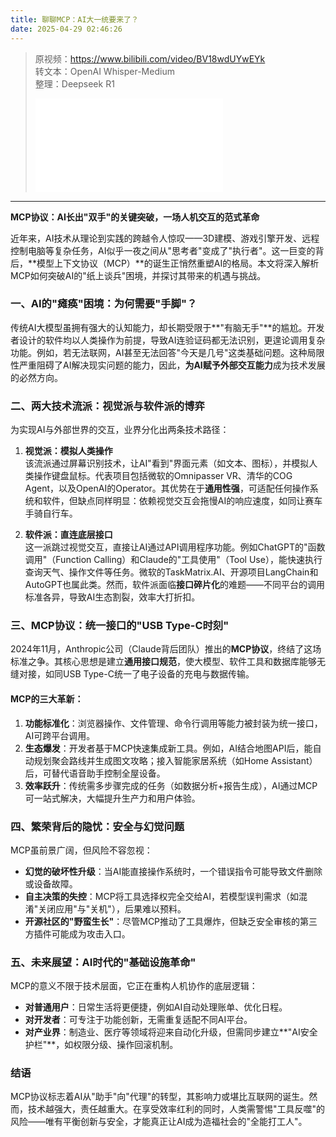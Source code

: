 ```yaml
---
title: 聊聊MCP：AI大一统要来了？
date: 2025-04-29 02:46:26
---
```


> 原视频：https://www.bilibili.com/video/BV18wdUYwEYk<br>转文本：OpenAI Whisper-Medium<br>整理：Deepseek R1
>
> <iframe src="//player.bilibili.com/player.html?bvid=BV18wdUYwEYk&autoplay=0" scrolling="no" border="0" frameborder="no" framespacing="0" allowfullscreen="true"></iframe>

---

**MCP协议：AI长出"双手"的关键突破，一场人机交互的范式革命**  

近年来，AI技术从理论到实践的跨越令人惊叹——3D建模、游戏引擎开发、远程控制电脑等复杂任务，AI似乎一夜之间从"思考者"变成了"执行者"。这一巨变的背后，**模型上下文协议（MCP）**的诞生正悄然重塑AI的格局。本文将深入解析MCP如何突破AI的"纸上谈兵"困境，并探讨其带来的机遇与挑战。  

### 一、AI的"瘫痪"困境：为何需要"手脚"？  
传统AI大模型虽拥有强大的认知能力，却长期受限于**"有脑无手"**的尴尬。开发者设计的软件均以人类操作为前提，导致AI连验证码都无法识别，更遑论调用复杂功能。例如，若无法联网，AI甚至无法回答"今天是几号"这类基础问题。这种局限性严重阻碍了AI解决现实问题的能力，因此，**为AI赋予外部交互能力**成为技术发展的必然方向。  

### 二、两大技术流派：视觉派与软件派的博弈  
为实现AI与外部世界的交互，业界分化出两条技术路径：  

1. **视觉派：模拟人类操作**  
   该流派通过屏幕识别技术，让AI"看到"界面元素（如文本、图标），并模拟人类操作键盘鼠标。代表项目包括微软的Omnipasser VR、清华的COG Agent，以及OpenAI的Operator。其优势在于**通用性强**，可适配任何操作系统和软件，但缺点同样明显：依赖视觉交互会拖慢AI的响应速度，如同让赛车手骑自行车。  

2. **软件派：直连底层接口**  
   这一派跳过视觉交互，直接让AI通过API调用程序功能。例如ChatGPT的"函数调用"（Function Calling）和Claude的"工具使用"（Tool Use），能快速执行查询天气、操作文件等任务。微软的TaskMatrix.AI、开源项目LangChain和AutoGPT也属此类。然而，软件派面临**接口碎片化**的难题——不同平台的调用标准各异，导致AI生态割裂，效率大打折扣。  

### 三、MCP协议：统一接口的"USB Type-C时刻"  
2024年11月，Anthropic公司（Claude背后团队）推出的**MCP协议**，终结了这场标准之争。其核心思想是建立**通用接口规范**，使大模型、软件工具和数据库能够无缝对接，如同USB Type-C统一了电子设备的充电与数据传输。  

#### MCP的三大革新：  
1. **功能标准化**：浏览器操作、文件管理、命令行调用等能力被封装为统一接口，AI可跨平台调用。  
2. **生态爆发**：开发者基于MCP快速集成新工具。例如，AI结合地图API后，能自动规划聚会路线并生成图文攻略；接入智能家居系统（如Home Assistant）后，可替代语音助手控制全屋设备。  
3. **效率跃升**：传统需多步骤完成的任务（如数据分析+报告生成），AI通过MCP可一站式解决，大幅提升生产力和用户体验。  

### 四、繁荣背后的隐忧：安全与幻觉问题  
MCP虽前景广阔，但风险不容忽视：  
- **幻觉的破坏性升级**：当AI能直接操作系统时，一个错误指令可能导致文件删除或设备故障。  
- **自主决策的失控**：MCP将工具选择权完全交给AI，若模型误判需求（如混淆"关闭应用"与"关机"），后果难以预料。  
- **开源社区的"野蛮生长"**：尽管MCP推动了工具爆炸，但缺乏安全审核的第三方插件可能成为攻击入口。  

### 五、未来展望：AI时代的"基础设施革命"  
MCP的意义不限于技术层面，它正在重构人机协作的底层逻辑：  
- **对普通用户**：日常生活将更便捷，例如AI自动处理账单、优化日程。  
- **对开发者**：可专注于功能创新，无需重复适配不同AI平台。  
- **对产业界**：制造业、医疗等领域将迎来自动化升级，但需同步建立**"AI安全护栏"**，如权限分级、操作回滚机制。  

### 结语  
MCP协议标志着AI从"助手"向"代理"的转型，其影响力或堪比互联网的诞生。然而，技术越强大，责任越重大。在享受效率红利的同时，人类需警惕"工具反噬"的风险——唯有平衡创新与安全，才能真正让AI成为造福社会的"全能打工人"。